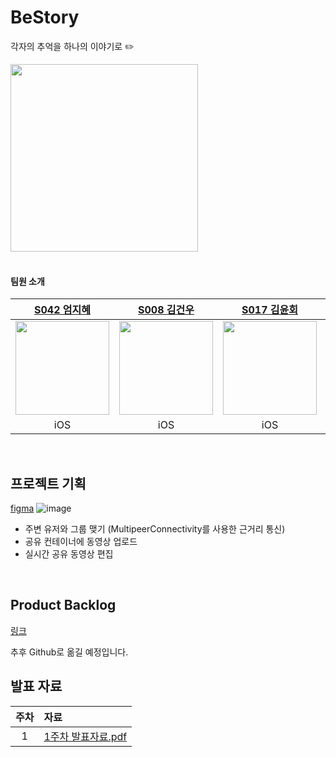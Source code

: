 # BeStory

각자의 추억을 하나의 이야기로 ✏️

<img src="https://github.com/user-attachments/assets/ef598ee2-6247-448a-84de-6d8eb5593f9d" width=300>


<br>

<br>

#### 팀원 소개

|[S042 엄지혜](https://github.com/LURKS02)|[S008 김건우](https://github.com/around-forest)|[S017 김윤회](https://github.com/051198Hz)|[S062 정석영](https://github.com/jungseokyoung-cloud)|
|:---:|:---:|:---:|:---:|
|<img src="https://github.com/user-attachments/assets/d76291dd-3cda-463d-b788-12ce7383b787" width=150>|<img src="https://github.com/user-attachments/assets/f4ccfd6b-311d-4feb-ac16-df1f4edf3e0a" width=150>|<img src="https://github.com/user-attachments/assets/b4a7a216-1078-4f93-a234-d76e654de0f1" width=150>|<img src="https://github.com/user-attachments/assets/eb7b20a2-3e40-445e-9ba6-73ac909eccad" width=150>|
| iOS | iOS | iOS | iOS |

<br>

## 프로젝트 기획
[figma](https://www.figma.com/design/a9qGLxRE8SI3N5blpW0Jr4/BeStory?node-id=5-2&t=YjD5UwKi2AnmqDvN-1)
![image](https://github.com/user-attachments/assets/8aa9c25c-c5c3-4d85-856a-15e55048d88a)

- 주변 유저와 그룹 맺기 (MultipeerConnectivity를 사용한 근거리 통신)
- 공유 컨테이너에 동영상 업로드
- 실시간 공유 동영상 편집

<br>

## Product Backlog
[링크](https://cut-leech-2de.notion.site/Product-Backlog-Epic-Story-Task-12f414b4c0cb800584a8c209fe7f06f4?pvs=4)

추후 Github로 옮길 예정입니다.

## 발표 자료
|주차|자료|
|:---:|:---|
|1|[1주차 발표자료.pdf](https://github.com/user-attachments/files/17597858/1.pdf)|
